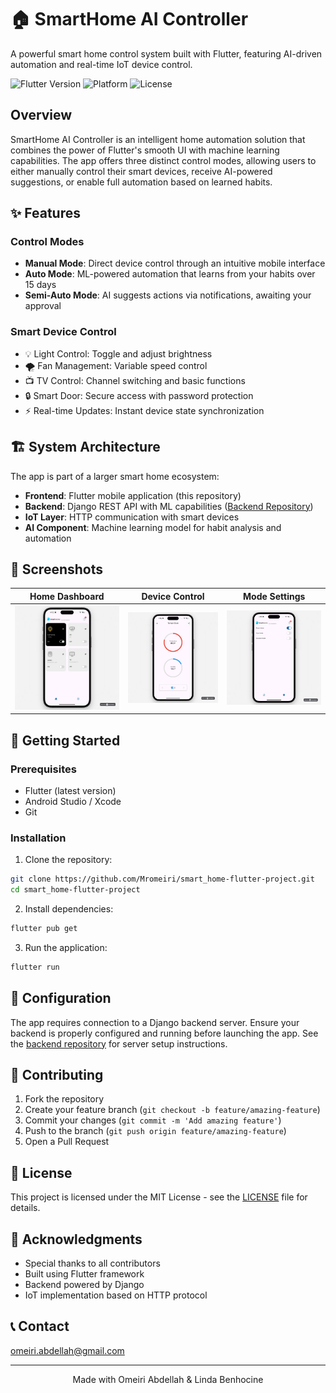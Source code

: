 # 🏠 SmartHome AI Controller

A powerful smart home control system built with Flutter, featuring AI-driven automation and real-time IoT device control.

![Flutter Version](https://img.shields.io/badge/Flutter-Latest-blue?logo=flutter)
![Platform](https://img.shields.io/badge/Platform-iOS%20%7C%20Android-green)
![License](https://img.shields.io/badge/License-MIT-purple)

## Overview

SmartHome AI Controller is an intelligent home automation solution that combines the power of Flutter's smooth UI with machine learning capabilities. The app offers three distinct control modes, allowing users to either manually control their smart devices, receive AI-powered suggestions, or enable full automation based on learned habits.

## ✨ Features

### Control Modes
- **Manual Mode**: Direct device control through an intuitive mobile interface
- **Auto Mode**: ML-powered automation that learns from your habits over 15 days
- **Semi-Auto Mode**: AI suggests actions via notifications, awaiting your approval

### Smart Device Control
- 💡 Light Control: Toggle and adjust brightness
- 🌪️ Fan Management: Variable speed control
- 📺 TV Control: Channel switching and basic functions
- 🔒 Smart Door: Secure access with password protection
- ⚡ Real-time Updates: Instant device state synchronization

## 🏗️ System Architecture

The app is part of a larger smart home ecosystem:
- **Frontend**: Flutter mobile application (this repository)
- **Backend**: Django REST API with ML capabilities ([Backend Repository](https://github.com/Mromeiri/smart-home-backend))
- **IoT Layer**: HTTP communication with smart devices
- **AI Component**: Machine learning model for habit analysis and automation

## 📱 Screenshots

| Home Dashboard | Device Control | Mode Settings |
|---------------|----------------|---------------|
| ![Dashboard](assets/screenshots/home.jpg) | ![Controls](assets/screenshots/weather_controller.jpg) | ![Settings](assets/screenshots/mode.jpg) |

## 🚀 Getting Started

### Prerequisites
- Flutter (latest version)
- Android Studio / Xcode
- Git

### Installation

1. Clone the repository:
```bash
git clone https://github.com/Mromeiri/smart_home-flutter-project.git
cd smart_home-flutter-project
```

2. Install dependencies:
```bash
flutter pub get
```



3. Run the application:
```bash
flutter run
```

## 🔧 Configuration

The app requires connection to a Django backend server. Ensure your backend is properly configured and running before launching the app. See the [backend repository](https://github.com/Mromeiri/smart-home-backend) for server setup instructions.

## 🤝 Contributing

1. Fork the repository
2. Create your feature branch (`git checkout -b feature/amazing-feature`)
3. Commit your changes (`git commit -m 'Add amazing feature'`)
4. Push to the branch (`git push origin feature/amazing-feature`)
5. Open a Pull Request

## 📄 License

This project is licensed under the MIT License - see the [LICENSE](LICENSE) file for details.

## 🙏 Acknowledgments

- Special thanks to all contributors
- Built using Flutter framework
- Backend powered by Django
- IoT implementation based on HTTP protocol

## 📞 Contact

omeiri.abdellah@gmail.com

---

<div align="center">
  Made with Omeiri Abdellah & Linda Benhocine
</div>
